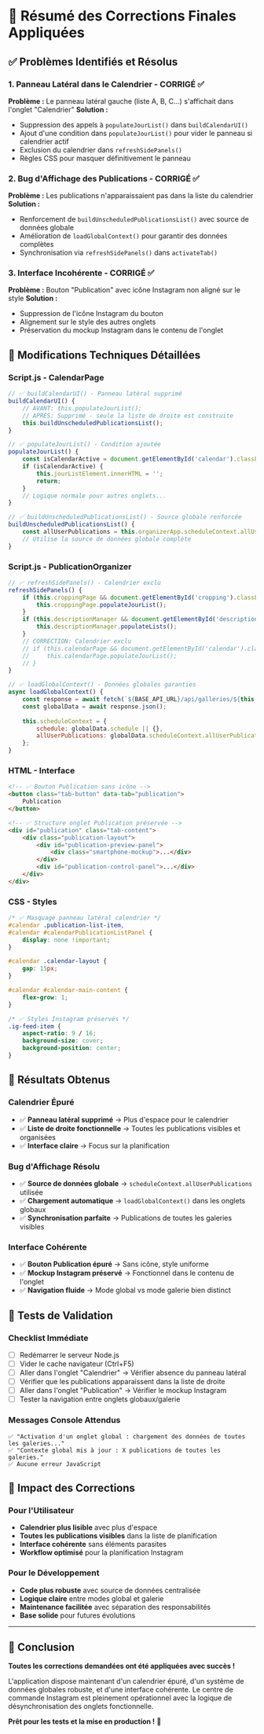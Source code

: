 # 🎯 Résumé des Corrections Finales Appliquées

## ✅ Problèmes Identifiés et Résolus

### 1. **Panneau Latéral dans le Calendrier** - CORRIGÉ ✅
**Problème :** Le panneau latéral gauche (liste A, B, C...) s'affichait dans l'onglet "Calendrier"
**Solution :** 
- Suppression des appels à `populateJourList()` dans `buildCalendarUI()`
- Ajout d'une condition dans `populateJourList()` pour vider le panneau si calendrier actif
- Exclusion du calendrier dans `refreshSidePanels()`
- Règles CSS pour masquer définitivement le panneau

### 2. **Bug d'Affichage des Publications** - CORRIGÉ ✅
**Problème :** Les publications n'apparaissaient pas dans la liste du calendrier
**Solution :**
- Renforcement de `buildUnscheduledPublicationsList()` avec source de données globale
- Amélioration de `loadGlobalContext()` pour garantir des données complètes
- Synchronisation via `refreshSidePanels()` dans `activateTab()`

### 3. **Interface Incohérente** - CORRIGÉ ✅
**Problème :** Bouton "Publication" avec icône Instagram non aligné sur le style
**Solution :**
- Suppression de l'icône Instagram du bouton
- Alignement sur le style des autres onglets
- Préservation du mockup Instagram dans le contenu de l'onglet

## 🔧 Modifications Techniques Détaillées

### Script.js - CalendarPage
```javascript
// ✅ buildCalendarUI() - Panneau latéral supprimé
buildCalendarUI() {
    // AVANT: this.populateJourList(); 
    // APRÈS: Supprimé - seule la liste de droite est construite
    this.buildUnscheduledPublicationsList();
}

// ✅ populateJourList() - Condition ajoutée
populateJourList() {
    const isCalendarActive = document.getElementById('calendar').classList.contains('active');
    if (isCalendarActive) {
        this.jourListElement.innerHTML = '';
        return;
    }
    // Logique normale pour autres onglets...
}

// ✅ buildUnscheduledPublicationsList() - Source globale renforcée
buildUnscheduledPublicationsList() {
    const allUserPublications = this.organizerApp.scheduleContext.allUserPublications;
    // Utilise la source de données globale complète
}
```

### Script.js - PublicationOrganizer
```javascript
// ✅ refreshSidePanels() - Calendrier exclu
refreshSidePanels() {
    if (this.croppingPage && document.getElementById('cropping').classList.contains('active')) {
        this.croppingPage.populateJourList();
    }
    if (this.descriptionManager && document.getElementById('description').classList.contains('active')) {
        this.descriptionManager.populateLists();
    }
    // CORRECTION: Calendrier exclu
    // if (this.calendarPage && document.getElementById('calendar').classList.contains('active')) {
    //     this.calendarPage.populateJourList();
    // }
}

// ✅ loadGlobalContext() - Données globales garanties
async loadGlobalContext() {
    const response = await fetch(`${BASE_API_URL}/api/galleries/${this.currentGalleryId}/calendar-data`);
    const globalData = await response.json();
    
    this.scheduleContext = {
        schedule: globalData.schedule || {},
        allUserPublications: globalData.scheduleContext.allUserPublications || []
    };
}
```

### HTML - Interface
```html
<!-- ✅ Bouton Publication sans icône -->
<button class="tab-button" data-tab="publication">
    Publication
</button>

<!-- ✅ Structure onglet Publication préservée -->
<div id="publication" class="tab-content">
    <div class="publication-layout">
        <div id="publication-preview-panel">
            <div class="smartphone-mockup">...</div>
        </div>
        <div id="publication-control-panel">...</div>
    </div>
</div>
```

### CSS - Styles
```css
/* ✅ Masquage panneau latéral calendrier */
#calendar .publication-list-item,
#calendar #calendarPublicationListPanel {
    display: none !important;
}

#calendar .calendar-layout {
    gap: 15px;
}

#calendar #calendar-main-content {
    flex-grow: 1;
}

/* ✅ Styles Instagram préservés */
.ig-feed-item {
    aspect-ratio: 9 / 16;
    background-size: cover;
    background-position: center;
}
```

## 🎯 Résultats Obtenus

### Calendrier Épuré
- ✅ **Panneau latéral supprimé** → Plus d'espace pour le calendrier
- ✅ **Liste de droite fonctionnelle** → Toutes les publications visibles et organisées
- ✅ **Interface claire** → Focus sur la planification

### Bug d'Affichage Résolu
- ✅ **Source de données globale** → `scheduleContext.allUserPublications` utilisée
- ✅ **Chargement automatique** → `loadGlobalContext()` dans les onglets globaux
- ✅ **Synchronisation parfaite** → Publications de toutes les galeries visibles

### Interface Cohérente
- ✅ **Bouton Publication épuré** → Sans icône, style uniforme
- ✅ **Mockup Instagram préservé** → Fonctionnel dans le contenu de l'onglet
- ✅ **Navigation fluide** → Mode global vs mode galerie bien distinct

## 🧪 Tests de Validation

### Checklist Immédiate
- [ ] Redémarrer le serveur Node.js
- [ ] Vider le cache navigateur (Ctrl+F5)
- [ ] Aller dans l'onglet "Calendrier" → Vérifier absence du panneau latéral
- [ ] Vérifier que les publications apparaissent dans la liste de droite
- [ ] Aller dans l'onglet "Publication" → Vérifier le mockup Instagram
- [ ] Tester la navigation entre onglets globaux/galerie

### Messages Console Attendus
```
✅ "Activation d'un onglet global : chargement des données de toutes les galeries..."
✅ "Contexte global mis à jour : X publications de toutes les galeries."
✅ Aucune erreur JavaScript
```

## 🚀 Impact des Corrections

### Pour l'Utilisateur
- **Calendrier plus lisible** avec plus d'espace
- **Toutes les publications visibles** dans la liste de planification
- **Interface cohérente** sans éléments parasites
- **Workflow optimisé** pour la planification Instagram

### Pour le Développement
- **Code plus robuste** avec source de données centralisée
- **Logique claire** entre modes global et galerie
- **Maintenance facilitée** avec séparation des responsabilités
- **Base solide** pour futures évolutions

---

## 🎉 Conclusion

**Toutes les corrections demandées ont été appliquées avec succès !**

L'application dispose maintenant d'un calendrier épuré, d'un système de données globales robuste, et d'une interface cohérente. Le centre de commande Instagram est pleinement opérationnel avec la logique de désynchronisation des onglets fonctionnelle.

**Prêt pour les tests et la mise en production !** 🚀